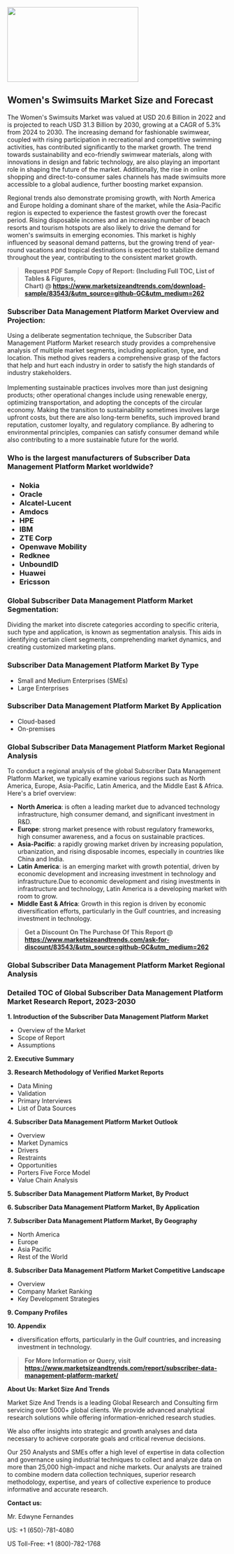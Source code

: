 <p><img class="alignnone size-medium wp-image-20088" src="https://ffe5etoiles.com/wp-content/uploads/2024/12/MST1-300x171.png" alt="" width="300" height="171" /></p><h2>Women's Swimsuits Market Size and Forecast</h2><p>The Women's Swimsuits Market was valued at USD 20.6 Billion in 2022 and is projected to reach USD 31.3 Billion by 2030, growing at a CAGR of 5.3% from 2024 to 2030. The increasing demand for fashionable swimwear, coupled with rising participation in recreational and competitive swimming activities, has contributed significantly to the market growth. The trend towards sustainability and eco-friendly swimwear materials, along with innovations in design and fabric technology, are also playing an important role in shaping the future of the market. Additionally, the rise in online shopping and direct-to-consumer sales channels has made swimsuits more accessible to a global audience, further boosting market expansion.</p><p>Regional trends also demonstrate promising growth, with North America and Europe holding a dominant share of the market, while the Asia-Pacific region is expected to experience the fastest growth over the forecast period. Rising disposable incomes and an increasing number of beach resorts and tourism hotspots are also likely to drive the demand for women's swimsuits in emerging economies. This market is highly influenced by seasonal demand patterns, but the growing trend of year-round vacations and tropical destinations is expected to stabilize demand throughout the year, contributing to the consistent market growth.</p></p><blockquote id="" class=""><strong>Request PDF Sample Copy of Report: (Including Full TOC, List of Tables &amp; Figures, Chart)&nbsp;@&nbsp;<strong><a href="https://www.marketsizeandtrends.com/download-sample/83543/&utm_source=github-GC&utm_medium=262" target="_blank">https://www.marketsizeandtrends.com/download-sample/83543/&utm_source=github-GC&utm_medium=262</a></strong></strong></blockquote><h3 id="" class="">Subscriber Data Management Platform Market&nbsp;Overview and Projection:</h3><p id="" class="">Using a deliberate segmentation technique, the Subscriber Data Management Platform Market research study provides a comprehensive analysis of multiple market segments, including application, type, and location. This method gives readers a comprehensive grasp of the factors that help and hurt each industry in order to satisfy the high standards of industry stakeholders. <br /> <br />Implementing sustainable practices involves more than just designing products; other operational changes include using renewable energy, optimizing transportation, and adopting the concepts of the circular economy. Making the transition to sustainability sometimes involves large upfront costs, but there are also long-term benefits, such improved brand reputation, customer loyalty, and regulatory compliance. By adhering to environmental principles, companies can satisfy consumer demand while also contributing to a more sustainable future for the world.</p><h3 id="" class="">Who is the largest manufacturers of&nbsp;Subscriber Data Management Platform Market worldwide?</h3><h3 class=""><p><ul><li>Nokia </li><li> Oracle </li><li> Alcatel-Lucent </li><li> Amdocs </li><li> HPE </li><li> IBM </li><li> ZTE Corp </li><li> Openwave Mobility </li><li> Redknee </li><li> UnboundID </li><li> Huawei </li><li> Ericsson</li></ul></p></h3><h3 id="" class="">Global&nbsp;Subscriber Data Management Platform Market Segmentation:</h3><p id="" class="">Dividing the market into discrete categories according to specific criteria, such type and application, is known as segmentation analysis. This aids in identifying certain client segments, comprehending market dynamics, and creating customized marketing plans.</p><h3 id="" class="">Subscriber Data Management Platform Market&nbsp;By Type</h3><p><p><ul><li>Small and Medium Enterprises (SMEs) </li><li> Large Enterprises</p></li></ul></p></p><h3 id="" class="">Subscriber Data Management Platform Market&nbsp;By Application</h3><p class=""><p><ul><li>Cloud-based </li><li> On-premises</li></ul></p></p><h3 id="" class="">Global Subscriber Data Management Platform Market Regional Analysis</h3><p id="" class="">To conduct a regional analysis of the global Subscriber Data Management Platform Market, we typically examine various regions such as North America, Europe, Asia-Pacific, Latin America, and the Middle East &amp; Africa. Here's a brief overview:</p><ul><li><strong>North America</strong>: is often a leading market due to advanced technology infrastructure, high consumer demand, and significant investment in R&amp;D.</li><li><strong>Europe</strong>: strong market presence with robust regulatory frameworks, high consumer awareness, and a focus on sustainable practices.</li><li><strong>Asia-Pacific</strong>: a rapidly growing market driven by increasing population, urbanization, and rising disposable incomes, especially in countries like China and India.</li><li><strong>Latin America</strong>: is an emerging market with growth potential, driven by economic development and increasing investment in technology and infrastructure.Due to economic development and rising investments in infrastructure and technology, Latin America is a developing market with room to grow.</li><li><strong>Middle East &amp; Africa</strong>: Growth in this region is driven by economic diversification efforts, particularly in the Gulf countries, and increasing investment in technology.</li></ul><blockquote id="" class=""><strong>Get a Discount On The Purchase Of This Report @ <strong><a href="https://www.marketsizeandtrends.com/ask-for-discount/83543/&utm_source=github-GC&utm_medium=262" target="_blank">https://www.marketsizeandtrends.com/ask-for-discount/83543/&utm_source=github-GC&utm_medium=262</a></strong></strong></blockquote><h3 id="" class="">Global Subscriber Data Management Platform Market Regional Analysis</h3><h3 id="" class="">Detailed TOC of Global Subscriber Data Management Platform Market Research Report, 2023-2030</h3><p id="" class=""><strong>1. Introduction of the Subscriber Data Management Platform Market</strong></p><ul><li>Overview of the Market</li><li>Scope of Report</li><li>Assumptions</li></ul><p id="" class=""><strong>2. Executive Summary</strong></p><p id="" class=""><strong>3. Research Methodology of Verified Market Reports</strong></p><ul><li>Data Mining</li><li>Validation</li><li>Primary Interviews</li><li>List of Data Sources</li></ul><p id="" class=""><strong>4. Subscriber Data Management Platform Market Outlook</strong></p><ul><li>Overview</li><li>Market Dynamics</li><li>Drivers</li><li>Restraints</li><li>Opportunities</li><li>Porters Five Force Model</li><li>Value Chain Analysis</li></ul><p id="" class=""><strong>5. Subscriber Data Management Platform Market, By Product</strong></p><p id="" class=""><strong>6. Subscriber Data Management Platform Market, By Application</strong></p><p id="" class=""><strong>7. Subscriber Data Management Platform Market, By Geography</strong></p><ul><li>North America</li><li>Europe</li><li>Asia Pacific</li><li>Rest of the World</li></ul><p id="" class=""><strong>8. Subscriber Data Management Platform Market Competitive Landscape</strong></p><ul><li>Overview</li><li>Company Market Ranking</li><li>Key Development Strategies</li></ul><p id="" class=""><strong>9. Company Profiles</strong></p><p id="" class=""><strong>10. Appendix</strong></p><ul><li>diversification efforts, particularly in the Gulf countries, and increasing investment in technology.</li></ul><blockquote id="" class=""><strong>For More Information or Query, visit <strong><strong><a href="https://www.marketsizeandtrends.com/report/subscriber-data-management-platform-market/" target="_blank">https://www.marketsizeandtrends.com/report/subscriber-data-management-platform-market/</a></strong></strong></strong></blockquote><p id="" class=""><strong>About Us: Market Size And Trends</strong></p><p id="" class="">Market Size And Trends is a leading Global Research and Consulting firm servicing over 5000+ global clients. We provide advanced analytical research solutions while offering information-enriched research studies.</p><p id="" class="">We also offer insights into strategic and growth analyses and data necessary to achieve corporate goals and critical revenue decisions.</p><p id="" class="">Our 250 Analysts and SMEs offer a high level of expertise in data collection and governance using industrial techniques to collect and analyze data on more than 25,000 high-impact and niche markets. Our analysts are trained to combine modern data collection techniques, superior research methodology, expertise, and years of collective experience to produce informative and accurate research.</p><p id="" class=""><strong>Contact us:</strong></p><p id="" class="">Mr. Edwyne Fernandes</p><p id="" class="">US: +1 (650)-781-4080</p><p id="" class="">US Toll-Free: +1 (800)-782-1768</p>
